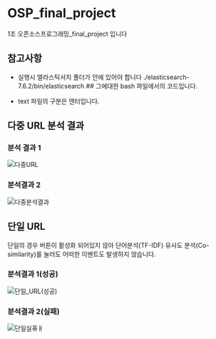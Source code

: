 # OSP_final_project
1조 오픈소스프로그래밍_final_project 입니다


## 참고사항

- 실행시 엘라스틱서치 폴더가 안에 있어야 합니다
  ./elasticsearch-7.6.2/bin/elasticsearch ## 그에대한 bash 파일에서의 코드입니다.

- text 파일의 구분은 엔터입니다.


## 다중 URL 분석 결과

### 분석 결과 1
![다중URL](https://user-images.githubusercontent.com/44471240/85948909-77863480-b98e-11ea-8152-3778e41d4981.PNG)

### 분석결과 2
![다중분석결과](https://user-images.githubusercontent.com/44471240/85948931-a7353c80-b98e-11ea-87c8-e32e841edc62.png)


## 단일 URL
단일의 경우 버튼이 활성화 되어있지 않아 단어분석(TF-IDF) 유사도 분석(Co-similarity)를 눌러도 어떠한 이벤트도 발생하지 않습니다.

### 분석결과 1(성공)
![단일_URL(성공)](https://user-images.githubusercontent.com/44471240/85948973-e19ed980-b98e-11ea-9d98-e9b18ea05cb4.PNG)

### 분석결과 2(실패)
![단일실퓨ㅐ](https://user-images.githubusercontent.com/44471240/85948976-e3689d00-b98e-11ea-9a34-553a17dbe42d.PNG)
